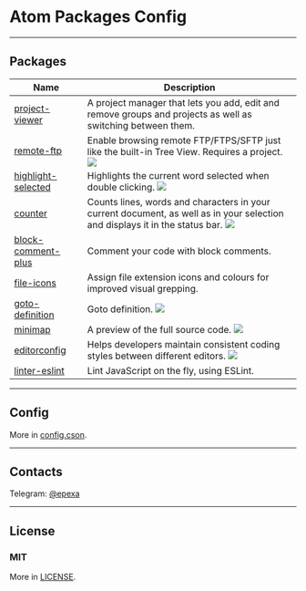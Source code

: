# Atom Packages Config

------------

## Packages
| Name | Description |
|------|-------------|
[project-viewer](https://atom.io/packages/project-viewer) | A project manager that lets you add, edit and remove groups and projects as well as switching between them.
[remote-ftp](https://atom.io/packages/remote-ftp) | Enable browsing remote FTP/FTPS/SFTP just like the built-in Tree View. Requires a project. ![](https://i.github-camo.com/919eb5e4f6505917c0ad7263aa2626f5eac25dad/68747470733a2f2f7261772e67697468756275736572636f6e74656e742e636f6d2f6963657465652f72656d6f74652d6674702f6d61737465722f73637265656e73686f742e706e67)
[highlight-selected](https://atom.io/packages/highlight-selected) | Highlights the current word selected when double clicking. ![](https://i.github-camo.com/fb3c3e8f4170fc20047810e53cdfa1041f302a28/687474703a2f2f692e696d6775722e636f6d2f4335466e7a7a512e676966)
[counter](https://atom.io/packages/counter) | Counts lines, words and characters in your current document, as well as in your selection and displays it in the status bar. ![](https://i.github-camo.com/e22158e807e241731e23867ec87fe275c90e1f7e/68747470733a2f2f7261772e67697468756275736572636f6e74656e742e636f6d2f4672656472696b30312f61746f6d2d636f756e7465722f6d61737465722f73637265656e73686f742e6769663f7261773d74727565)
[block-comment-plus](https://atom.io/packages/block-comment-plus) | Comment your code with block comments.
[file-icons](https://atom.io/packages/file-icons) | Assign file extension icons and colours for improved visual grepping.
[goto-definition](https://atom.io/packages/goto-definition) | Goto definition. ![](https://i.github-camo.com/eda0a098e9fb8556ef623a9e2375e539dae82708/687474703a2f2f7777312e73696e61696d672e636e2f6c617267652f37316566343663316c7931666474387767626169716732307a69306a386864752e676966)
[minimap](https://atom.io/packages/minimap) | A preview of the full source code. ![](https://i.github-camo.com/bb671dcf7706c32eb432472c2cd69d354f824661/68747470733a2f2f6769746875622e636f6d2f61746f6d2d6d696e696d61702f6d696e696d61702f626c6f622f6d61737465722f7265736f75726365732f73637265656e73686f742e706e673f7261773d74727565)
[editorconfig](https://atom.io/packages/editorconfig) | Helps developers maintain consistent coding styles between different editors. ![](https://i.github-camo.com/691d2ab6e82a58fcd1a04cd70395d3099e84f72a/68747470733a2f2f7261772e67697468756275736572636f6e74656e742e636f6d2f73696e647265736f726875732f61746f6d2d656469746f72636f6e6669672f76322e352e302f66696576656c2d6d6f7573656b657769747a34382e676966)
[linter-eslint](https://atom.io/packages/linter-eslint) | Lint JavaScript on the fly, using ESLint.

------------

## Config

More in [config.cson](config.cson).

------------

## Contacts

Telegram: [@epexa](https://t.me/epexa)

------------

## License

### MIT

More in [LICENSE](LICENSE).
